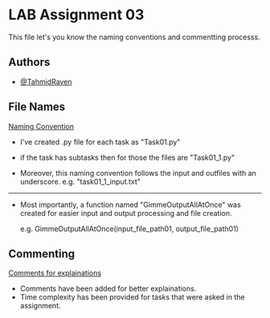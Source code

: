
# LAB Assignment 03

This file let's you know the naming conventions and commentting processs. 

## Authors

- [@TahmidRaven](https://github.com/TahmidRaven)


## File Names
[Naming Convention](https://linktodocumentation)

* I've created .py file for each task as "Task01.py"

* if the task has subtasks then for those the files are "Task01_1.py"

* Moreover, this naming convention follows the input and outfiles with an underscore. 
    e.g. "task01_1_input.txt" 

********************************


* Most importantly, a function named "GimmeOutputAllAtOnce"  was created for easier input and output processing and file creation. 

    e.g. GimmeOutputAllAtOnce(input_file_path01, output_file_path01)


## Commenting
[Comments for explainations](https://linktodocumentation)

* Comments have been added for better explainations.
* Time complexity has been provided for tasks that were asked in the assignment. 
